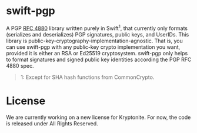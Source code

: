 # swift-pgp
A PGP [RFC 4880](https://tools.ietf.org/html/rfc4880) library written purely in Swift<sup>1</sup>, that currently only formats (serializes and deserializes) PGP signatures, public keys, and UserIDs. This library is public-key-cryptography-implementation-agnostic. That is, you can use swift-pgp with any public-key crypto implementation you want, provided it is either an RSA or  Ed25519 cryptosystem. swift-pgp only helps to format signatures and signed public key identities according
the PGP RFC 4880 spec.

> 1: Except for SHA hash functions from CommonCrypto.

# License
We are currently working on a new license for Kryptonite. For now, the code
is released under All Rights Reserved.
